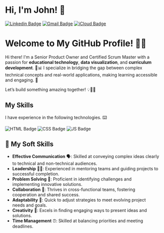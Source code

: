 # Hi, I'm John! 👋
[![Linkedin Badge](https://img.shields.io/badge/-johnp-blue?style=flat&logo=Linkedin&logoColor=white&link=https://www.linkedin.com/in/john-pendergrass-2a700a62/)](https://www.linkedin.com/in/j-pendergrass/)
[![Gmail Badge](https://img.shields.io/badge/-j.w.pendergrass-c14438?style=flat&logo=Gmail&logoColor=white&link=mailto:j.w.pendergrass@gmail.com)](mailto:j.w.pendergrass@gmail.com)
[![iCloud Badge](https://img.shields.io/badge/-john.pendergrass-006ee6?style=flat&logo=iCloud&logoColor=white&link=mailto:john.pendergrass@me.com)](mailto:john.pendergrass@me.com)

# Welcome to My GitHub Profile! 🚀✨

Hi there! I'm a Senior Product Owner and Certified Scrum Master with a passion for **educational technology**, **data visualization**, and **curriculum development**. 🧠📊 I specialize in bridging the gap between complex technical concepts and real-world applications, making learning accessible and engaging. 🌟

Let’s build something amazing together! 💡👨‍💻

## My Skills
I have experience in the following technologies. :keyboard:

![HTML Badge](https://shields.io/badge/language-HTML-blue)
![CSS Badge](https://shields.io/badge/language-CSS-red)
![JS Badge](https://shields.io/badge/language-JavaScript-yellow)

## 🌟 My Soft Skills

- **Effective Communication** 🗣️: Skilled at conveying complex ideas clearly to technical and non-technical audiences.
- **Leadership** 👨‍💼: Experienced in mentoring teams and guiding projects to successful completion.
- **Problem Solving** 🧩: Proficient in identifying challenges and implementing innovative solutions.
- **Collaboration** 🤝: Thrives in cross-functional teams, fostering cooperation and shared success.
- **Adaptability** 🔄: Quick to adjust strategies to meet evolving project needs and goals.
- **Creativity** 🎨: Excels in finding engaging ways to present ideas and solutions.
- **Time Management** ⏰: Skilled at balancing priorities and meeting deadlines.
